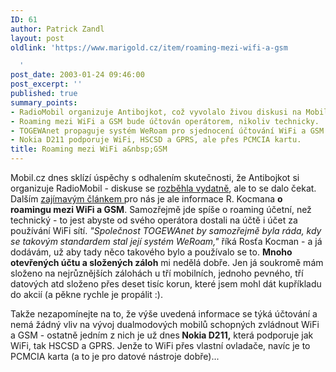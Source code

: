 ```yaml
---
ID: 61
author: Patrick Zandl
layout: post
oldlink: 'https://www.marigold.cz/item/roaming-mezi-wifi-a-gsm

  '
post_date: 2003-01-24 09:46:00
post_excerpt: ''
published: true
summary_points:
- RadioMobil organizuje Antibojkot, což vyvolalo živou diskusi na Mobil.cz.
- Roaming mezi WiFi a GSM bude účtován operátorem, nikoliv technicky.
- TOGEWAnet propaguje systém WeRoam pro sjednocení účtování WiFi a GSM.
- Nokia D211 podporuje WiFi, HSCSD a GPRS, ale přes PCMCIA kartu.
title: Roaming mezi WiFi a&nbsp;GSM
---
```


<p>
Mobil.cz dnes sklízí úspěchy s odhalením skutečnosti, že Antibojkot si organizuje RadioMobil - diskuse se <A href="http://www.mobil.cz/mobilni_komunikace/operatori/sluzby/sluzby_tmobile/tmobileantibojkot030124.html" target=_blank>rozběhla vydatně</A>, ale to se dalo čekat. Dalším <A href="http://www.mobil.cz/mobilni_komunikace/wifi/roaming030124.html" target=_blank>zajímavým článkem </A>pro nás je ale informace R. Kocmana <STRONG>o roamingu mezi WiFi a GSM</STRONG>. Samozřejmě jde spíše o roaming účetní, než technický - to jest abyste od svého operátora dostali na účtě i účet za používání WiFi sítí. <EM>"Společnost TOGEWAnet by samozřejmě byla ráda, kdy se takovým standardem stal její systém WeRoam,"</EM> říká Rosťa Kocman - a já dodávám, už aby tady něco takového bylo a používalo se to. <STRONG>Mnoho otevřených účtu a složených záloh</STRONG> mi nedělá dobře. Jen já soukromě mám složeno na nejrůznějších zálohách u tří mobilních, jednoho pevného, tří datových atd složeno přes deset tisíc korun, které jsem mohl dát kupříkladu do akcií (a pěkne rychle je propálit :).</p>

<p>
Takže nezapomínejte na to, že výše uvedená informace se týká účtování a nemá žádný vliv na vývoj dualmodových mobilů schopných zvládnout WiFi a GSM - ostatně jedním z nich je&#160;už dnes<STRONG>&#160;Nokia D211,</STRONG> která podporuje jak WiFi, tak HSCSD a GPRS. Jenže to WiFi přes vlastní ovladače, navíc je to PCMCIA karta (a to je pro datové nástroje dobře)...</p>
